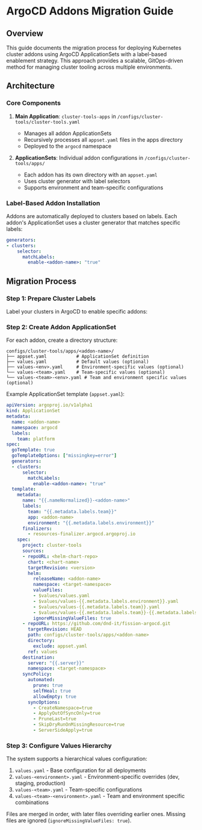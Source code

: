 # ArgoCD Addons Migration Guide

## Overview

This guide documents the migration process for deploying Kubernetes cluster addons using ArgoCD ApplicationSets with a label-based enablement strategy. This approach provides a scalable, GitOps-driven method for managing cluster tooling across multiple environments.

## Architecture

### Core Components

1. **Main Application**: `cluster-tools-apps` in `/configs/cluster-tools/cluster-tools.yaml`
   - Manages all addon ApplicationSets
   - Recursively processes all `appset.yaml` files in the apps directory
   - Deployed to the `argocd` namespace

2. **ApplicationSets**: Individual addon configurations in `/configs/cluster-tools/apps/`
   - Each addon has its own directory with an `appset.yaml`
   - Uses cluster generator with label selectors
   - Supports environment and team-specific configurations

### Label-Based Addon Installation

Addons are automatically deployed to clusters based on labels. Each addon's ApplicationSet uses a cluster generator that matches specific labels:

```yaml
generators:
- clusters:
    selector:
      matchLabels:
        enable-<addon-name>: "true"
```

## Migration Process

### Step 1: Prepare Cluster Labels

Label your clusters in ArgoCD to enable specific addons:


### Step 2: Create Addon ApplicationSet

For each addon, create a directory structure:

```
configs/cluster-tools/apps/<addon-name>/
├── appset.yaml           # ApplicationSet definition
├── values.yaml           # Default values (optional)
├── values-<env>.yaml     # Environment-specific values (optional)
└── values-<team>.yaml    # Team-specific values (optional)
└── values-<team>-<env>.yaml # Team and environment specific values (optional)
```

Example ApplicationSet template (`appset.yaml`):

```yaml
apiVersion: argoproj.io/v1alpha1
kind: ApplicationSet
metadata:
  name: <addon-name>
  namespace: argocd
  labels:
    team: platform
spec:
  goTemplate: true
  goTemplateOptions: ["missingkey=error"]
  generators:
  - clusters:
      selector:
        matchLabels:
          enable-<addon-name>: "true"
  template:
    metadata:
      name: "{{.nameNormalized}}-<addon-name>"
      labels:
        team: "{{.metadata.labels.team}}"
        app: <addon-name>
        environment: "{{.metadata.labels.environment}}"
      finalizers:
        - resources-finalizer.argocd.argoproj.io
    spec:
      project: cluster-tools
      sources:
      - repoURL: <helm-chart-repo>
        chart: <chart-name>
        targetRevision: <version>
        helm:
          releaseName: <addon-name>
          namespace: <target-namespace>
          valueFiles:
          - $values/values.yaml
          - $values/values-{{.metadata.labels.environment}}.yaml
          - $values/values-{{.metadata.labels.team}}.yaml
          - $values/values-{{.metadata.labels.team}}-{{.metadata.labels.environment}}.yaml
          ignoreMissingValueFiles: true
      - repoURL: https://github.com/dnd-it/fission-argocd.git
        targetRevision: HEAD
        path: configs/cluster-tools/apps/<addon-name>
        directory:
          exclude: appset.yaml
        ref: values
      destination:
        server: "{{.server}}"
        namespace: <target-namespace>
      syncPolicy:
        automated:
          prune: true
          selfHeal: true
          allowEmpty: true
        syncOptions:
          - CreateNamespace=true
          - ApplyOutOfSyncOnly=true
          - PruneLast=true
          - SkipDryRunOnMissingResource=true
          - ServerSideApply=true
```

### Step 3: Configure Values Hierarchy

The system supports a hierarchical values configuration:

1. `values.yaml` - Base configuration for all deployments
2. `values-<environment>.yaml` - Environment-specific overrides (dev, staging, production)
3. `values-<team>.yaml` - Team-specific configurations
4. `values-<team>-<environment>.yaml` - Team and environment specific combinations

Files are merged in order, with later files overriding earlier ones. Missing files are ignored (`ignoreMissingValueFiles: true`).
